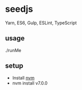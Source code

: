 # seedjs

Yarn, ES6, Gulp, ESLint, TypeScript

## usage

./runMe

## setup

* Install [nvm](https://github.com/creationix/nvm) 
* nvm install v7.0.0 




